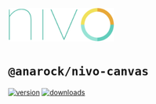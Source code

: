 <a href="https://nivo.rocks"><img alt="nivo" src="https://raw.githubusercontent.com/plouc/nivo/master/nivo.png" width="216" height="68"/></a>

# `@anarock/nivo-canvas`

[![version](https://img.shields.io/npm/v/@anarock/nivo-canvas?style=for-the-badge)](https://www.npmjs.com/package/@anarock/nivo-canvas)
[![downloads](https://img.shields.io/npm/dm/@anarock/nivo-canvas?style=for-the-badge)](https://www.npmjs.com/package/@anarock/nivo-canvas)
